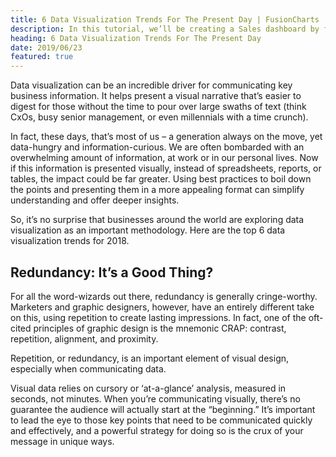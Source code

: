 ```yaml
---
title: 6 Data Visualization Trends For The Present Day | FusionCharts
description: In this tutorial, we’ll be creating a Sales dashboard by fetching data using Google Sheets API.
heading: 6 Data Visualization Trends For The Present Day
date: 2019/06/23
featured: true
---
```


Data visualization can be an incredible driver for communicating key business information. It helps present a visual narrative that’s easier to digest for those without the time to pour over large swaths of text (think CxOs, busy senior management, or even millennials with a time crunch).

In fact, these days, that’s most of us – a generation always on the move, yet data-hungry and information-curious. We are often bombarded with an overwhelming amount of information, at work or in our personal lives. Now if this information is presented visually, instead of spreadsheets, reports, or tables, the impact could be far greater. Using best practices to boil down the points and presenting them in a more appealing format can simplify understanding and offer deeper insights.

So, it’s no surprise that businesses around the world are exploring data visualization as an important methodology. Here are the top 6 data visualization trends for 2018.

## Redundancy: It’s a Good Thing?

For all the word-wizards out there, redundancy is generally cringe-worthy. Marketers and graphic designers, however, have an entirely different take on this, using repetition to create lasting impressions. In fact, one of the oft-cited principles of graphic design is the mnemonic CRAP: contrast, repetition, alignment, and proximity.

Repetition, or redundancy, is an important element of visual design, especially when communicating data.

Visual data relies on cursory or ‘at-a-glance’ analysis, measured in seconds, not minutes. When you’re communicating visually, there’s no guarantee the audience will actually start at the “beginning.” It’s important to lead the eye to those key points that need to be communicated quickly and effectively, and a powerful strategy for doing so is the crux of your message in unique ways.
